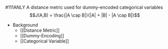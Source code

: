 #111ANLY 
A distance metric used for dummy-encoded categorical variables
$$J(A,B) = \frac{|A \cap B|}{|A| + |B| - |A \cap B|}$$
- Background
	- [[Distance Metric]]
	- [[Dummy-Encoding]]
	- [[Categorical Variable]]
